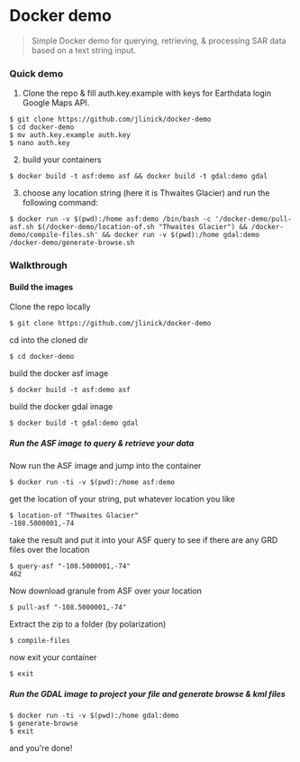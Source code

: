 # Docker demo
> Simple Docker demo for querying, retrieving, & processing SAR data based on a text string input.

 ### Quick demo
 
 1. Clone the repo & fill auth.key.example with keys for Earthdata login Google Maps API.
 ```shell
$ git clone https://github.com/jlinick/docker-demo
$ cd docker-demo
$ mv auth.key.example auth.key
$ nano auth.key
```
 2. build your containers
 ```shell
 $ docker build -t asf:demo asf && docker build -t gdal:demo gdal
 ```
  
  3. choose any location string (here it is Thwaites Glacier) and run the following command:
  ```shell
  $ docker run -v $(pwd):/home asf:demo /bin/bash -c '/docker-demo/pull-asf.sh $(/docker-demo/location-of.sh "Thwaites Glacier") && /docker-demo/compile-files.sh' && docker run -v $(pwd):/home gdal:demo /docker-demo/generate-browse.sh
  ```
  
  
### Walkthrough

#### Build the images

Clone the repo locally
```shell
$ git clone https://github.com/jlinick/docker-demo
```
  
cd into the cloned dir
```shell
$ cd docker-demo
```
  
build the docker asf image
```shell
$ docker build -t asf:demo asf
```
  
build the docker gdal image
```shell
$ docker build -t gdal:demo gdal
```

##### Run the ASF image to query & retrieve your data

Now run the ASF image and jump into the container
```shell
$ docker run -ti -v $(pwd):/home asf:demo
```

get the location of your string, put whatever location you like
```shell
$ location-of "Thwaites Glacier"
-108.5000001,-74
```

take the result and put it into your ASF query to see if there are any GRD files over the location
```shell
$ query-asf "-108.5000001,-74"
462
```

Now download granule from ASF over your location
```shell
$ pull-asf "-108.5000001,-74"
```

Extract the zip to a folder (by polarization)
```shell
$ compile-files
```

now exit your container
```shell
$ exit
```

##### Run the GDAL image to project your file and generate browse & kml files

```shell
$ docker run -ti -v $(pwd):/home gdal:demo
$ generate-browse
$ exit
```

and you're done!
